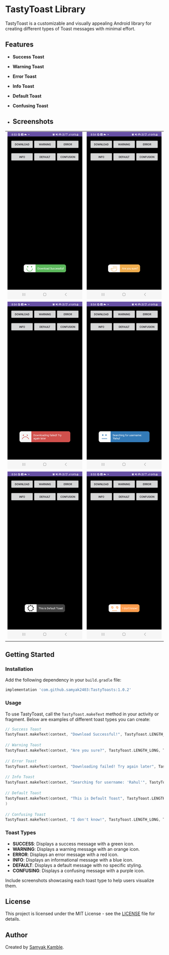 # TastyToast Library

TastyToast is a customizable and visually appealing Android library for creating different types of Toast messages with minimal effort.

## Features

- **Success Toast**
- **Warning Toast**
- **Error Toast**
- **Info Toast**
- **Default Toast**
- **Confusing Toast**

- ## Screenshots


|                                |                                |
|:-------------------------:|:-------------------------:|
|<img src="image/1.png" width="250px"/>  |  <img src="image/2.png" width="250px"/> |
|<img src="image/3.png" width="250px"/>  |  <img src="image/4.png" width="250px"/> |
|<img src="image/5.png" width="250px"/>  |  <img src="image/6.png" width="250px"/> |



## Getting Started

### Installation

Add the following dependency in your `build.gradle` file:

```groovy
implementation 'com.github.samyak2403:TastyToasts:1.0.2'
```

### Usage

To use TastyToast, call the `TastyToast.makeText` method in your activity or fragment. Below are examples of different toast types you can create:

```kotlin
// Success Toast
TastyToast.makeText(context, "Download Successful!", TastyToast.LENGTH_LONG, TastyToast.SUCCESS)

// Warning Toast
TastyToast.makeText(context, "Are you sure?", TastyToast.LENGTH_LONG, TastyToast.WARNING)

// Error Toast
TastyToast.makeText(context, "Downloading failed! Try again later", TastyToast.LENGTH_LONG, TastyToast.ERROR)

// Info Toast
TastyToast.makeText(context, "Searching for username: 'Rahul'", TastyToast.LENGTH_LONG, TastyToast.INFO)

// Default Toast
TastyToast.makeText(context, "This is Default Toast", TastyToast.LENGTH_LONG, TastyToast.DEFAULT
)

// Confusing Toast
TastyToast.makeText(context, "I don't know!", TastyToast.LENGTH_LONG, TastyToast.CONFUSING)
```

### Toast Types

- **SUCCESS**: Displays a success message with a green icon.
- **WARNING**: Displays a warning message with an orange icon.
- **ERROR**: Displays an error message with a red icon.
- **INFO**: Displays an informational message with a blue icon.
- **DEFAULT**: Displays a default message with no specific styling.
- **CONFUSING**: Displays a confusing message with a purple icon.



Include screenshots showcasing each toast type to help users visualize them.

## License

This project is licensed under the MIT License - see the [LICENSE](LICENSE) file for details.

## Author

Created by [Samyak Kamble](https://github.com/samyak2403).
